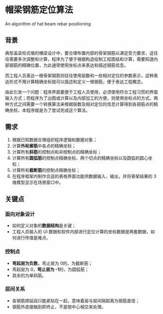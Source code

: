 # 帽梁钢筋定位算法

An algorithm of hat beam rebar positioning

## 背景

典型盖梁柱式墩的帽梁设计中，要合理布置内部的骨架钢筋以满足受力要求，这往往需要多次调整和计算，程序为了便于根据构造绘制工程图纸和计算，需要知道内部钢筋的精确位置，为此通常使用坐标点来表达和描述钢筋信息。

而工程人员表达一根骨架钢筋则往往使用层数和一些相对定位的参数表示，这种表达形式不用计算精确坐标就可以描述和定义一根钢筋，便于表达工程概念。

由此引发一个问题：程序界面要便于工程人员使用，必须使用符合工程习惯的界面输入方式；而程序为了出图或计算以及内部加工的方便，则使用坐标点的方式。两种方式之间需要一个转换算法来根据层数及相对定位的信息计算得到各钢筋点的精确坐标，本程序就是为了尝试完成这个算法。

## 需求

1. 根据已知数据合理组织程序逻辑和数据对象；
2. 计算**外轮廓筋**中各点的精确坐标；
3. 计算所有**斜筋**的控制点和非控制点的精确坐标；
4. 计算所有**圆弧筋**的控制点精确坐标、两个切点的精确坐标以及圆弧的圆心坐标；
5. 计算所有**截断筋**的控制点精确坐标；
6. 在程序框架内制作合适的表格界面功能供数据输入、输出，并将骨架结果的 3 维模型显示在场景窗口中。

## 关键点

### 面向对象设计

- 如何定义对象的**数据结构**是关键；
- 工程人员输入的 UI 数据和软件内部进行定位计算的坐标数据是两套数据，如何进行传值是难点。

### 控制点

- **弯起层为负数**，弯止层为 0的，为截断筋；
- 弯起层为 0，**弯止层为 -1**的，为圆弧筋；
- 其余的为单斜筋。

### 层间关系

- 各钢筋顺延段只能紧贴在一起，意味着层与层间隔距离为钢筋直径；
- 钢筋外皮接触到即终止，不是按中心相交来处理。
